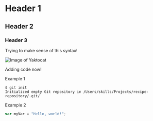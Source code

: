 # Header 1
## Header 2 
### Header 3

Trying to make sense of this syntax!

![Image of Yaktocat](https://octodex.github.com/images/yaktocat.png)

Adding code now!

Example 1
```
$ git init
Initialized empty Git repository in /Users/skills/Projects/recipe-repository/.git/
```

Example 2
``` javascript
var myVar = "Hello, world!";
```
